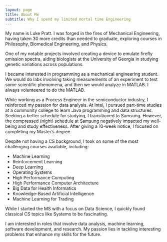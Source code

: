 ```yaml
---
layout: page
title: About Me
subtitle: Why I spend my limited mortal time Engineering 
---
```


My name is Luke Pratt. I was forged in the fires of Mechanical Engineering, having taken 30 more credits than needed to graduate, exploring courses in Philosophy, Biomedical Engineering, and Physics.

One of my notable projects involved creating a device to emulate firefly emission spectra, aiding biologists at the University of Georgia in studying genetic variations across populations.

I became interested in programming as a mechanical engineering student. We would do labs involving taking measurements of an experiment to test some scientific phenomena, and then we would analyze in MATLAB. I always volunteered to do the MATLAB. 

While working as a Process Engineer in the semiconductor industry, I reinforced my passion for data analysis. At Intel, I pursued part-time studies at a community college to learn Java programming and data structures. Seeking a better schedule for studying, I transitioned to Samsung. However, the compressed (night) schedule at Samsung negatively impacted my well-being and study effectiveness. After giving a 10-week notice, I focused on completing my Master’s degree.

Despite not having a CS background, I took on some of the most challenging courses available, including:

- Machine Learning
- Reinforcement Learning
- Deep Learning
- Operating Systems
- High Performance Computing
- High Performance Computer Architecture
- Big Data for Health Informatics
- Knowledge-Based Artificial Intelligence
- Machine Learning for Trading
  
While I started the MS with a focus on Data Science, I quickly found classical CS topics like Systems to be fascinating.
                 
I am interested in roles that involve data analysis, machine learning, software development, and research. My passion lies in tackling interesting problems that enhance my skills for the future.


